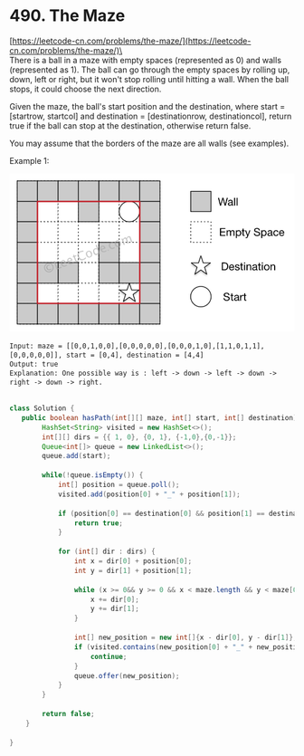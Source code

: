 # 490. The Maze

[https://leetcode-cn.com/problems/the-maze/](https://leetcode-cn.com/problems/the-maze/)\
\
There is a ball in a maze with empty spaces (represented as 0) and walls (represented as 1). The ball can go through the empty spaces by rolling up, down, left or right, but it won't stop rolling until hitting a wall. When the ball stops, it could choose the next direction.

Given the maze, the ball's start position and the destination, where start = \[startrow, startcol] and destination = \[destinationrow, destinationcol], return true if the ball can stop at the destination, otherwise return false.

You may assume that the borders of the maze are all walls (see examples).

Example 1:

![](<../.gitbook/assets/image (4) (1).png>)

```
Input: maze = [[0,0,1,0,0],[0,0,0,0,0],[0,0,0,1,0],[1,1,0,1,1],[0,0,0,0,0]], start = [0,4], destination = [4,4]
Output: true
Explanation: One possible way is : left -> down -> left -> down -> right -> down -> right.


```



```java
class Solution {
   public boolean hasPath(int[][] maze, int[] start, int[] destination) {
        HashSet<String> visited = new HashSet<>();
        int[][] dirs = {{ 1, 0}, {0, 1}, {-1,0},{0,-1}};
        Queue<int[]> queue = new LinkedList<>();
        queue.add(start);

        while(!queue.isEmpty()) {
            int[] position = queue.poll();
            visited.add(position[0] + "_" + position[1]);

            if (position[0] == destination[0] && position[1] == destination[1]) {
                return true;
            }

            for (int[] dir : dirs) {
                int x = dir[0] + position[0];
                int y = dir[1] + position[1];

                while (x >= 0&& y >= 0 && x < maze.length && y < maze[0].length && maze[x][y] == 0) {
                    x += dir[0];
                    y += dir[1];
                }

                int[] new_position = new int[]{x - dir[0], y - dir[1]};
                if (visited.contains(new_position[0] + "_" + new_position[1])) {
                    continue;
                }
                queue.offer(new_position);
            }
        }

        return false;
    }

}
```
